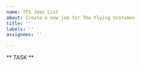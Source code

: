```yaml
---
name: TFS Jobs List
about: Create a new job for The Flying Scotsmen
title: ''
labels: ''
assignees: ''

---
```


** TASK **
